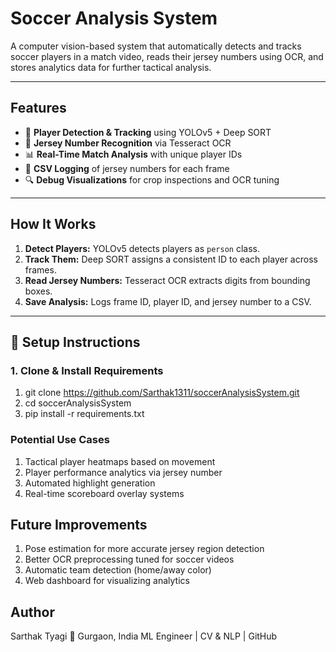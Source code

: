 
# Soccer Analysis System

A computer vision-based system that automatically detects and tracks soccer players in a match video, reads their jersey numbers using OCR, and stores analytics data for further tactical analysis.

---

## Features

- 👥 **Player Detection & Tracking** using YOLOv5 + Deep SORT
- 🔢 **Jersey Number Recognition** via Tesseract OCR
- 📊 **Real-Time Match Analysis** with unique player IDs
- 💾 **CSV Logging** of jersey numbers for each frame
- 🔍 **Debug Visualizations** for crop inspections and OCR tuning

---

##  How It Works

1. **Detect Players:** YOLOv5 detects players as `person` class.
2. **Track Them:** Deep SORT assigns a consistent ID to each player across frames.
3. **Read Jersey Numbers:** Tesseract OCR extracts digits from bounding boxes.
4. **Save Analysis:** Logs frame ID, player ID, and jersey number to a CSV.

---

## 🔧 Setup Instructions

### 1. Clone & Install Requirements

1. git clone https://github.com/Sarthak1311/soccerAnalysisSystem.git
2. cd soccerAnalysisSystem
3. pip install -r requirements.txt

### Potential Use Cases
1. Tactical player heatmaps based on movement
2. Player performance analytics via jersey number
3. Automated highlight generation
4. Real-time scoreboard overlay systems

## Future Improvements
1. Pose estimation for more accurate jersey region detection
2. Better OCR preprocessing tuned for soccer videos
3. Automatic team detection (home/away color)
4. Web dashboard for visualizing analytics

## Author
Sarthak Tyagi
📍 Gurgaon, India
ML Engineer | CV & NLP | GitHub